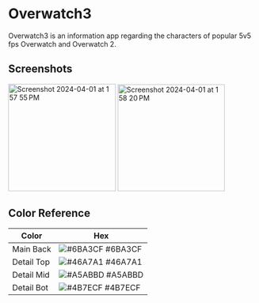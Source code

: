 # Overwatch3
Overwatch3 is an information app regarding the characters of popular 5v5 fps Overwatch and Overwatch 2.


## Screenshots
<img width="217" alt="Screenshot 2024-04-01 at 1 57 55 PM" src="https://github.com/Christopher723/Overwatch3/assets/101473798/2a2e8908-3272-4c1b-8320-df8b5fb80d07">
<img width="216" alt="Screenshot 2024-04-01 at 1 58 20 PM" src="https://github.com/Christopher723/Overwatch3/assets/101473798/c9bc44c8-ff2b-43cf-a960-5e8b91de8bb1">

## Color Reference

| Color             | Hex                                                                |
| ----------------- | ------------------------------------------------------------------ |
| Main  Back | ![#6BA3CF](https://via.placeholder.com/10/6BA3CF?text=+) #6BA3CF |
| Detail Top | ![#46A7A1](https://via.placeholder.com/10/46A7A1?text=+) #46A7A1 |
| Detail Mid | ![#A5ABBD](https://via.placeholder.com/10/A5ABBD?text=+) #A5ABBD |
| Detail Bot | ![#4B7ECF](https://via.placeholder.com/10/4B7ECF?text=+) #4B7ECF |

